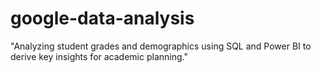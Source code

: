 # google-data-analysis
"Analyzing student grades and demographics using SQL and Power BI to derive key insights for academic planning."
